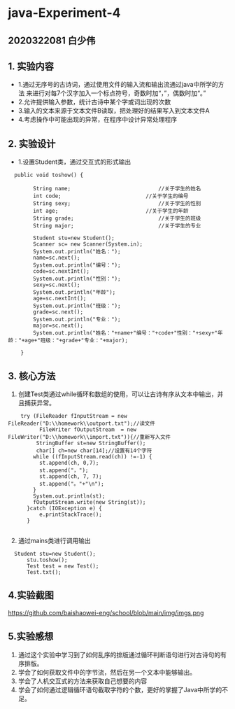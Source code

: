 # java-Experiment-4
## 2020322081    白少伟
## 1. 实验内容
+ 1.通过无序号的古诗词，通过使用文件的输入流和输出流通过java中所学的方法
    来进行对每7个汉字加入一个标点符号，奇数时加“，”，偶数时加“。”
+ 2.允许提供输入参数，统计古诗中某个字或词出现的次数
+ 3.输入的文本来源于文本文件B读取，把处理好的结果写入到文本文件A
+ 4.考虑操作中可能出现的异常，在程序中设计异常处理程序

## 2. 实验设计

+ 1.设置Student类，通过交互式的形式输出
```
  public void toshow() {
		
		String name;							//关于学生的姓名
		int code;							//关于学生的编号
		String sexy;							//关于学生的性别
		int age;							//关于学生的年龄
		String grade;							//关于学生的班级
		String major;							//关于学生的专业
		
		Student stu=new Student();
		Scanner sc= new Scanner(System.in);
		System.out.println("姓名：");
	    name=sc.next();
		System.out.println("编号：");
	    code=sc.nextInt();
		System.out.println("性别：");
	    sexy=sc.next();
		System.out.println("年龄");
	    age=sc.nextInt();
		System.out.println("班级：");
	    grade=sc.next();
		System.out.println("专业：");
	    major=sc.next();
	    System.out.println("姓名："+name+"编号："+code+"性别："+sexy+"年龄："+age+"班级："+grade+"专业："+major);
		
	}
```
 ## 3. 核心方法
 
 1. 创建Test类通过while循环和数组的使用，可以让古诗有序从文本中输出，并且捕获异常。
  
  ```
      try (FileReader fInputStream = new FileReader("D:\\homework\\outport.txt");//读文件
			FileWriter fOutputStream  = new FileWriter("D:\\homework\\import.txt")){//重新写入文件
		   StringBuffer st=new StringBuffer();
		   char[] ch=new char[14];//设置有14个字符
		  while ((fInputStream.read(ch)) !=-1) {
		    st.append(ch, 0,7);
		    st.append("，");
		    st.append(ch, 7, 7);
		    st.append("。"+"\n");
		  }
		  System.out.println(st);
	      fOutputStream.write(new String(st));
		}catch (IOException e) {
			e.printStackTrace();
		}
		
  
  ```
  2. 通过mains类进行调用输出
  
  ```
    Student stu=new Student();
		stu.toshow();
		Test test = new Test();
		Test.txt();
```
   
  ## 4.实验截图
  https://github.com/baishaowei-eng/school/blob/main/img/imgs.png
  ## 5.实验感想

  1. 通过这个实验中学习到了如何乱序的排版通过循环判断语句进行对古诗句的有序排版。
  2. 学会了如何获取文件中的字节流，然后在另一个文本中能够输出。
  3. 学会了人机交互式的方法来获取自己想要的内容
  4. 学会了如何通过逻辑循环语句截取字符的个数，更好的掌握了Java中所学的不足。
